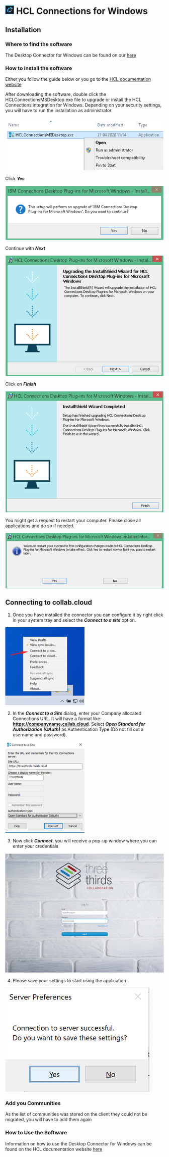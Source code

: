 # <img src="/assets/images/HCL_Connection_Master.png" alt="ConnectionsLogo" height="28" /> HCL Connections for Windows

## Installation

### Where to find the software

The Desktop Connector for Windows can be found on our [here](https://docs.collab.cloud/help/downloads/)

### How to install the software

Either you follow the guide below or you go to the [HCL documentation website](https://help.hcltechsw.com/connections/v65/connectors/enduser/c_files_window_install_ovr.html)

After downloading the software, double click the HCLConnectionsMSDesktop.exe file to upgrade or install the HCL Connections integration for Windows. Depending on your security settings, you will have to run the installation as administrator.

<img src="/assets/images/screen-shots/mail/windowsplugin1.png" alt="Install" />

Click **_Yes_**

<img src="/assets/images/screen-shots/mail/windowsplugin2.png" alt="Install" />

Continue with **_Next_**

<img src="/assets/images/screen-shots/mail/windowsplugin3.png" alt="Install" />

Click on **_Finish_**

<img src="/assets/images/screen-shots/mail/windowsplugin4.png" alt="Install" />

You might get a request to restart your computer.
Please close all applications and do so if needed.

<img src="/assets/images/screen-shots/mail/windowsplugin5.png" alt="Install" />

## Connecting to __collab.cloud__

1. Once you have installed the connector you can configure it by right click in your system tray and select the **_Connect to a site_** option.

<img src="/assets/images/screen-shots/connections/connect-to-a-site.png" alt="Connect to a site" width=50% />

2. In the **_Connect to a Site_** dialog, enter your Company allocated Connections URL. It will have a format like: <strong>https://companyname.collab.cloud</strong>. Select **_Open Standard for Authorization (OAuth)_** as Authentication Type (Do not fill out a username and password).

<img src="/assets/images/screen-shots/connections/connection-details.png" alt="Connection Details" width=50% />

3. Now click **_Connect_**, you will receive a pop-up window where you can enter your credentials

<img src="/assets/images/screen-shots/connections/desktoplogin.png" alt="login" />

4. Please save your settings to start using the application

<img src="/assets/images/screen-shots/connections/save-settings.png" alt="login" />

### Add you Communities

As the list of communities was stored on the client they could not be migrated, you will have to add them again

### How to Use the Software

Information on how to use the Desktop Connector for Windows can be found on the HCL documentation website [here](https://help.hcltechsw.com/connections/v65/connectors/enduser/c_ms_plugins_win_explorer.html)
